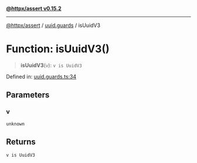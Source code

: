 [**@httpx/assert v0.15.2**](../../README.md)

***

[@httpx/assert](../../README.md) / [uuid.guards](../README.md) / isUuidV3

# Function: isUuidV3()

> **isUuidV3**(`v`): `v is UuidV3`

Defined in: [uuid.guards.ts:34](https://github.com/belgattitude/httpx/blob/b6bd279cf69f2d17f3ec46e9618a31cb72744279/packages/assert/src/uuid.guards.ts#L34)

## Parameters

### v

`unknown`

## Returns

`v is UuidV3`
